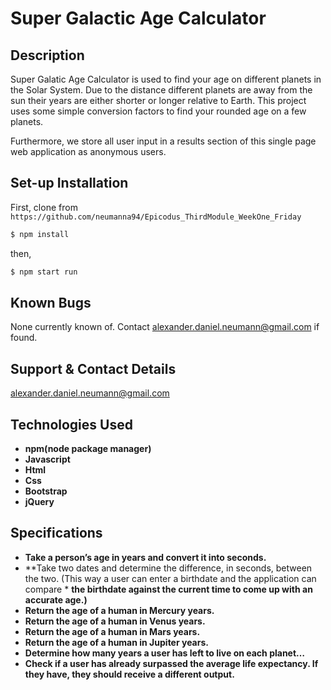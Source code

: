 # Super Galactic Age Calculator

## Description
Super Galatic Age Calculator is used to find your age on different planets in the Solar System.
Due to the distance different planets are away from the sun their years are either shorter or longer relative to Earth.
This project uses some simple conversion factors to find your rounded age on a few planets.

Furthermore, we store all user input in a results section of this single page web application as anonymous users.

## Set-up Installation

First, clone from `https://github.com/neumanna94/Epicodus_ThirdModule_WeekOne_Friday`

```sh
$ npm install
```
then,
```sh
$ npm start run
```
## Known Bugs
None currently known of. Contact alexander.daniel.neumann@gmail.com if found.

## Support & Contact Details
alexander.daniel.neumann@gmail.com
## Technologies Used
* **npm(node package manager)**
* **Javascript**
* **Html**
* **Css**
* **Bootstrap**
* **jQuery**
## Specifications
* **Take a person’s age in years and convert it into seconds.**
* **Take two dates and determine the difference, in seconds, between the two. (This way a user can enter a birthdate and the application can compare * **the birthdate against the current time to come up with an accurate age.)**
* **Return the age of a human in Mercury years.**
* **Return the age of a human in Venus years.**
* **Return the age of a human in Mars years.**
* **Return the age of a human in Jupiter years.**
* **Determine how many years a user has left to live on each planet…**
* **Check if a user has already surpassed the average life expectancy. If they have, they should receive a different output.**
